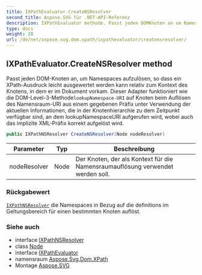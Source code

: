 ```yaml
---
title: IXPathEvaluator.CreateNSResolver
second_title: Aspose.SVG für .NET-API-Referenz
description: IXPathEvaluator methode. Passt jeden DOMKnoten an um Namespaces aufzulösen so dass ein XPathAusdruck leicht ausgewertet werden kann relativ zum Kontext des Knotens in dem er im Dokument vorkam. Dieser Adapter funktioniert wie die DOMLevel3MethodelookupNamespaceURI auf Knoten beim Auflösen des NamensraumURI aus einem gegebenen Präfix unter Verwendung der aktuellen Informationen die in der Knotenhierarchie zu dem Zeitpunkt verfügbar sind an dem lookupNamespaceURI aufgerufen wird wobei auch das implizite XMLPräfix korrekt aufgelöst wird.
type: docs
weight: 20
url: /de/net/aspose.svg.dom.xpath/ixpathevaluator/creatensresolver/
---
```

## IXPathEvaluator.CreateNSResolver method

Passt jeden DOM-Knoten an, um Namespaces aufzulösen, so dass ein XPath-Ausdruck leicht ausgewertet werden kann relativ zum Kontext des Knotens, in dem er im Dokument vorkam. Dieser Adapter funktioniert wie die DOM-Level-3-Methode`lookupNamespace-URI` auf Knoten beim Auflösen des Namensraum-URI aus einem gegebenen Präfix unter Verwendung der aktuellen Informationen, die in der Knotenhierarchie zu dem Zeitpunkt verfügbar sind, an dem lookupNamespaceURI aufgerufen wird, wobei auch das implizite XML-Präfix korrekt aufgelöst wird.

```csharp
public IXPathNSResolver CreateNSResolver(Node nodeResolver)
```

| Parameter | Typ | Beschreibung |
| --- | --- | --- |
| nodeResolver | Node | Der Knoten, der als Kontext für die Namensraumauflösung verwendet werden soll. |

### Rückgabewert

[`IXPathNSResolver`](../../ixpathnsresolver/) die Namespaces in Bezug auf die definitions im Geltungsbereich für einen bestimmten Knoten auflöst.

### Siehe auch

* interface [IXPathNSResolver](../../ixpathnsresolver/)
* class [Node](../../../aspose.svg.dom/node/)
* interface [IXPathEvaluator](../)
* namensraum [Aspose.Svg.Dom.XPath](../../ixpathevaluator/)
* Montage [Aspose.SVG](../../../)


